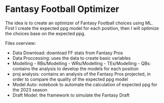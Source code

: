 # Fantasy Football Optimizer

The idea is to create an optimizer of Fantasy Football choices using ML. First I create the expected ppg model for each position, then I will optimize the choices base on the expected ppg.

Files overview:

- Data Download: download FF stats from Fantasy Pros
- Data Proccessing: uses the data to create basic variables
- Modelling - RBs/Modelling - WRs/Modelling - TEs/Modelling - QBs: contains the analysis to develop the models for each position
- proj analysis: contains an analysis of the Fantasy Pros projected, in order to compare the quality of the expected ppg model
- Model Auto: notebook to automate the calculation of expected ppg for the 2023 season
- Draft Model: the framework to simulate the Fantasy Draft
